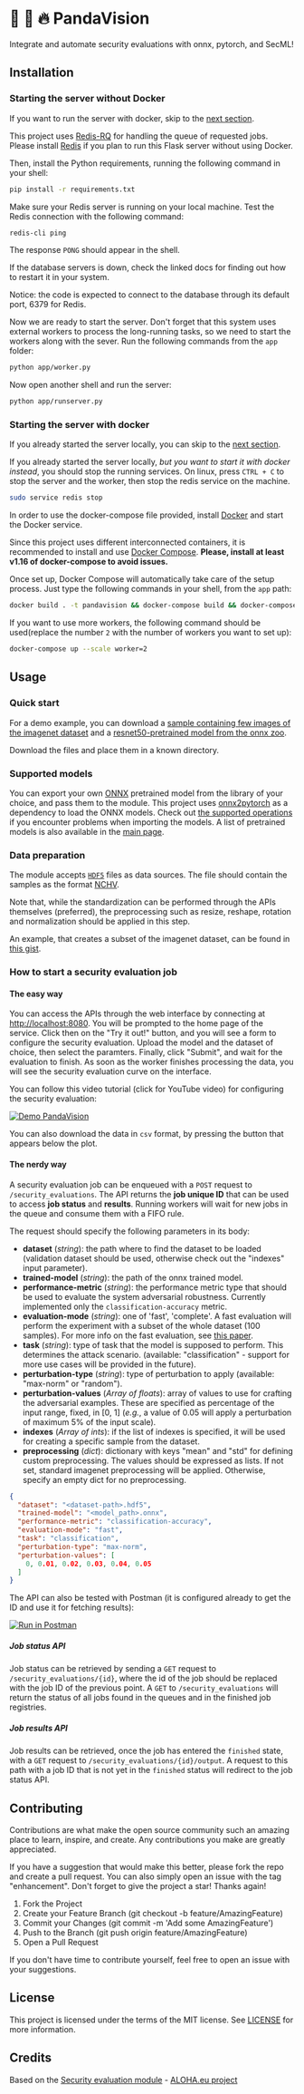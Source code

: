 # :rocket: :panda_face: :fire: PandaVision
Integrate and automate security evaluations with onnx, pytorch, and SecML!
    
## Installation

### Starting the server without Docker

If you want to run the server with docker, skip to the [next section](#starting-the-server-with-docker).

This project uses [Redis-RQ](http://python-rq.org/) for handling the queue of requested jobs. 
Please install [Redis](https://redis.io/) if you plan to run this Flask server without using Docker.

Then, install the Python requirements, running the following command in your shell:

```bash
pip install -r requirements.txt
```

Make sure your Redis server is running on your local machine. 
Test the Redis connection with the following command:

```bash
redis-cli ping
```

The response `PONG` should appear in the shell.

If the database servers is down, check the linked docs for finding out how to restart it in your system.

Notice: the code is expected to connect to the database through its default port, 6379 for Redis. 

Now we are ready to start the server. Don't forget that this system uses external workers 
to process the long-running tasks, so we need to start the workers along with the sever. 
Run the following commands from the `app` folder:

```bash
python app/worker.py
```

Now open another shell and run the server:

```bash
python app/runserver.py
```

### Starting the server with docker

If you already started the server locally, you can skip to the [next section](#usage).

If you already started the server locally, *but you want to start it with docker instead*, you should stop the 
running services. On linux, press `CTRL + C` to stop the server and the worker, then stop the redis service on the 
machine.

```bash
sudo service redis stop
```

In order to use the docker-compose file provided, install [Docker](https://www.docker.com/) and start the Docker service.

Since this project uses different interconnected containers, it is recommended to install and 
use [Docker Compose](https://docs.docker.com/compose/). **Please, install at least v1.16 of docker-compose to avoid issues.**

Once set up, Docker Compose will automatically take care of the setup process. 
Just type the following commands in your shell, from the `app` path:

```bash
docker build . -t pandavision && docker-compose build && docker-compose up
```

If you want to use more workers, the following command should be used(replace 
the number `2` with the number of workers you want to set up):

```bash
docker-compose up --scale worker=2
```

## Usage

### Quick start

For a demo example, you can download a 
[sample containing few images of the imagenet dataset](https://github.com/maurapintor/pandavision/releases/download/v0.3/data.h5)
and a [resnet50-pretrained model from the onnx zoo](https://github.com/maurapintor/pandavision/releases/download/v0.3/model.onnx).

Download the files and place them in a known directory.

### Supported models

You can export your own [ONNX](https://github.com/onnx/tutorials) pretrained model from the library of your choice, 
and pass them to the module. 
This project uses [onnx2pytorch](https://github.com/ToriML/onnx2pytorch) as a dependency to load the ONNX models.
Check out [the supported operations](https://github.com/ToriML/onnx2pytorch/tree/master/onnx2pytorch/operations) 
if you encounter problems when importing the models.
A list of pretrained models is also available in the [main page](https://github.com/ToriML/onnx2pytorch#usage).

### Data preparation

The module accepts [`HDF5`](https://www.hdfgroup.org/) files as data sources. 
The file should contain the samples as the 
format [NCHV](https://oneapi-src.github.io/oneDNN/dev_guide_understanding_memory_formats.html).

Note that, while the standardization can be performed through the APIs themselves (preferred), the preprocessing 
such as resize, reshape, rotation and normalization should be applied in this step.

An example, that creates a subset of the imagenet dataset, can be found in [this gist](https://gist.github.com/maurapintor/25a6d80f9f86d36f72a4b2cc8540008f).

### How to start a security evaluation job

#### The easy way
You can access the APIs through the web interface by connecting at 
[http://localhost:8080](http://localhost:8080). You will be prompted to 
the home page of the service. Click then on the "Try it out!" button, and 
you will see a form to configure the security evaluation. Upload the 
model and the dataset of choice, then select the paramters. Finally,
click "Submit", and wait for the evaluation to finish. As soon as the 
worker finishes processing the data, you will see the security 
evaluation curve on the interface.

You can follow this video tutorial (click for YouTube video) for configuring the security evaluation:

[![Demo PandaVision](https://user-images.githubusercontent.com/23276849/140725346-f9dde370-2732-465b-aca9-8a4e5a923f44.gif)](https://www.youtube.com/watch?v=SiP886Np-nc)


You can also download the data in `csv` format, by pressing the button that appears below the plot.

#### The nerdy way

A security evaluation job can be enqueued with a `POST` request to `/security_evaluations`. 
The API returns the **job unique ID** that can be used to access **job status** and **results**. 
Running workers will wait for new jobs in the queue and consume them with a FIFO rule.

The request should specify the following parameters in its body:
* **dataset** (*string*): the path where to find the dataset to be loaded (validation dataset should be used, otherwise check out the "indexes" input parameter).
* **trained-model** (*string*): the path of the onnx trained model.
* **performance-metric** (*string*): the performance metric type that should be used to evaluate the system adversarial robustness. Currently implemented only the `classification-accuracy` metric.
* **evaluation-mode** (*string*): one of 'fast', 'complete'. A fast evaluation will perform the experiment with a subset of the whole dataset (100 samples). For more info on the fast evaluation, see [this paper](https://dl.acm.org/doi/10.1145/3310273.3323435).
* **task** (*string*): type of task that the model is supposed to perform. This determines the attack scenario. (available: "classification" - support for more use cases will be provided in the future).
* **perturbation-type** (*string*): type of perturbation to apply (available: "max-norm" or "random").
* **perturbation-values** (*Array of floats*): array of values to use for crafting the adversarial examples. These are specified as percentage of the input range, fixed, in [0, 1] (*e.g.*, a value of 0.05 will apply a perturbation of maximum 5% of the input scale).
* **indexes** (*Array of ints*): if the list of indexes is specified, it will be used for creating a specific sample from the dataset.
* **preprocessing** (*dict*): dictionary with keys "mean" and "std" for defining custom preprocessing. The values should be expressed as lists. If not set, standard imagenet preprocessing will be applied. Otherwise, specify an empty dict for no preprocessing.

```json
{
  "dataset": "<dataset-path>.hdf5",
  "trained-model": "<model_path>.onnx",
  "performance-metric": "classification-accuracy",
  "evaluation-mode": "fast",
  "task": "classification",
  "perturbation-type": "max-norm",
  "perturbation-values": [
    0, 0.01, 0.02, 0.03, 0.04, 0.05
  ]
}

```

The API can also be tested with Postman (it is configured already to get the ID and use it for fetching results):

[![Run in Postman](https://run.pstmn.io/button.svg)](https://god.gw.postman.com/run-collection/1276122-97709dd2-5b99-4737-ae94-2c9868b776f4?action=collection%2Ffork&collection-url=entityId%3D1276122-97709dd2-5b99-4737-ae94-2c9868b776f4%26entityType%3Dcollection%26workspaceId%3D9c875dc5-2201-4035-a06d-6567bd8a75e6)

##### Job status API
Job status can be retrieved by sending a `GET` request to `/security_evaluations/{id}`, where the 
id of the job should be replaced with the job ID of the previous point. A `GET` to `/security_evaluations` 
will return the status of all jobs found in the queues and in the finished job registries. 

##### Job results API
Job results can be retrieved, once the job has entered the `finished` state, with a `GET` request 
to `/security_evaluations/{id}/output`. A request to this path with a job ID that is not yet 
in the `finished` status will redirect to the job status API.

## Contributing
Contributions are what make the open source community such an amazing place to learn, inspire, and create. 
Any contributions you make are greatly appreciated.

If you have a suggestion that would make this better, please fork the repo and create a pull request. 
You can also simply open an issue with the tag "enhancement". Don't forget to give the project a star! Thanks again!

1. Fork the Project
2.  Create your Feature Branch (git checkout -b feature/AmazingFeature)
3.  Commit your Changes (git commit -m 'Add some AmazingFeature')
4.  Push to the Branch (git push origin feature/AmazingFeature)
5.  Open a Pull Request

If you don't have time to contribute yourself, feel free to open an issue with your suggestions.

## License 
This project is licensed under the terms of the MIT license. See [LICENSE](LICENSE) for more information.


## Credits

Based on the [Security evaluation module](https://gitlab.com/aloha.eu/security_evaluation) - 
[ALOHA.eu project](http://aloha-h2020.eu)

